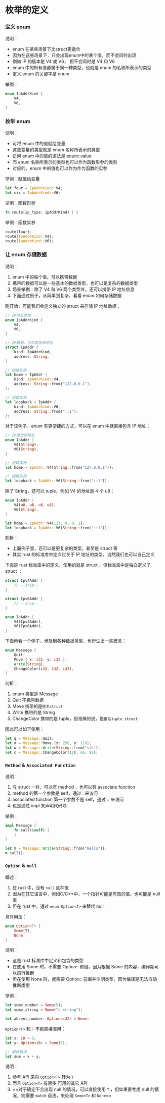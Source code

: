 # 枚举的定义

### 定义 enum

说明：
- enum 在某些场景下比struct更适合
- 因为在这些场景下，只会出现enum中的某个值，而不会同时出现
- 例如 IP 的版本是 V4 或 V6， 但不会同时是 V4 和 V6
- enum 中的所有值都属于同一种类型，也就是 enum 的名称所表示的类型
- 定义 enum 的关键字是 enum

举例：
```rust
enum IpAddrKind {
    V4,
    V6,
}
```

### 枚举 enum

说明：
- 可将 enum 中的值赋给变量
- 这些变量的类型就是 enum 名称所表示的类型
- 访问 enum 中的值的语法是 enum::value
- 而 enum 名称所表示的类型也可以作为函数形参的类型
- 对应的，enum 中的值也可以作为作为函数的实参

举例：赋值给变量
```rust
let four = IpAddrKind::V4;
let six = IpAddrKind::V6;
```

举例：函数形参
```rust
fn route(ip_type: IpAddrKind) { }
```

举例：函数实参
```rust
route(four);
route(IpAddrKind::V4);
route(IpAddrKind::V6);
```

### 让 enum 存储数据

说明：
1. enum 中的每个值，可以携带数据
2. 携带的数据可以是一些基本的数据类型，也可以是复杂的数据类型
3. 场景举例：除了 V4 和 V6 两个类型外，还可以携带 IP 地址信息
4. 下面通过例子，从简单到复杂，看看 enum 如何存储数据

刚开始，可能我们会定义独立的 struct 来存储 IP 地址数据：
```rust
// IP地址类型
enum IpAddrKind {
    V4,
    V6,
}

// IP数据，包括类型和地址
struct IpAddr {
    kind: IpAddrKind,
    address: String,
}

// 创建实例
let home = IpAddr {
    kind: IpAddrKind::V4,
    address: String::from("127.0.0.1"),
};

// 创建实例
let loopback = IpAddr {
    kind: IpAddrKind::V6,
    address: String::from("::1"),
};
```

对于该例子，enum 有更便捷的方式，可以在 enum 中就直接包含 IP 地址：
```rust
// IP类型和地址
enum IpAddr {
    V4(String),
    V6(String),
}

// 创建实例
let home = IpAddr::V4(String::from("127.0.0.1"));

// 创建实例
let loopback = IpAddr::V6(String::from("::1"));
```

除了 String，还可以 tuple，例如 V4 的地址是 4 个 u8：
```rust
enum IpAddr {
    V4(u8, u8, u8, u8),
    V6(String),
}

let home = IpAddr::V4(127, 0, 0, 1);
let loopback = IpAddr::V6(String::from("::1"));
```

剖析：
- 上面例子里，还可以是更复杂的类型，甚至是 struct 等
- 其实 rust 的标准库中定义过关于 IP 地址的类型，当然我们也可以自己定义

下面是 rust 标准库中的定义，使用的就是 struct ，但标准库中是独立定义了 struct ：
```rust
struct Ipv4Addr {
    // --snip--
}

struct Ipv6Addr {
    // --snip--
}

enum IpAddr {
    V4(Ipv4Addr),
    V6(Ipv6Addr),
}
```

下面再看一个例子，涉及到各种数据类型，也衍生出一些概念：
```rust
enum Message {
    Quit,
    Move { x: i32, y: i32 },
    Write(String),
    ChangeColor(i32, i32, i32),
}
```

剖析：
1. enum 类型是 Message
2. Quit 不携带数据
3. Move 携带的是```匿名struct```
4. Write 携带的是 String
5. ChangeColor 携带的是 tuple，但准确的说，是```匿名tuple struct```

因此可以如下使用：
```rust
let q = Message::Quit;
let m = Message::Move {x: 256, y: 128};
let w = Message::Write(String::from("sth");
let c = Message::ChangeColor(128, 66, 92);
```

### ```Method``` & ```Associated Function```

说明：
1. 与 struct 一样，可以有 method ，也可以有 associate function
2. method 的第一个参数是 self，通过 . 来访问
3. associated function 第一个参数不是 self，通过 :: 来访问
4. 也是通过 impl 来声明代码块

举例：
```rust
impl Message {
    fn call(&self) {
    }
}

let m = Message::Write(String::from("hello"));
m.call();
```

### ```Option``` & ```null```

概述：
1. 在 rust 中，没有 ```null``` 这种值
2. 因为在其它语言中，例如C/C++中，一个指针可能是有效的值，也可能是 null 值
3. 但在 rust 中，通过 ```enum Option<T>``` 来替代 null

具体用法：
```rust
enum Option<T> {
    Some(T),
    None,
}
```

说明：
- 这是 rust 标准库中定义和包含的类型
- 在使用 Some 时，不需要 Option:: 前缀，因为根据 Some 的内容，编译期可以自行推断
- 但在使用 None 时，就需要 Option:: 前缀并注明类型，因为编译期无法自动推断类型

举例：
```rust
let some_number = Some(5);
let some_string = Some("a string");

let absent_number: Option<i32> = None;
```

```Option<T>``` 和 ```T``` 不能直接混用：
```rust
let x: i8 = 5;
let y: Option<i8> = Some(5);

// 编译错误
let sum = x + y;
```

说明：
1. 参考 API 来将 ```Option<T>``` 转为 ```T```
2. 而且 ```Option<T>``` 有很多 可用的其它 API
3. ==对于确定不会出现 null 的情况，可以直接使用 ```T``` ，但如果要考虑 null 的情况，则需要 ```match``` 语法，来处理 ```Some<T>``` 和 ```None```==
